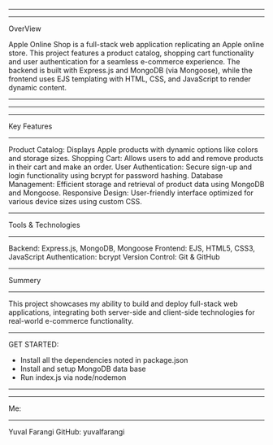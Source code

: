 -------------------
*******************
OverView

Apple Online Shop is a full-stack web application replicating an Apple online store. 
This project features a product catalog, shopping cart functionality 
and user authentication for a seamless e-commerce experience. 
The backend is built with Express.js and MongoDB (via Mongoose), 
while the frontend uses EJS templating with HTML, CSS, and JavaScript to render dynamic content.
*******************
-------------------

**********************
Key Features
**********************
Product Catalog: Displays Apple products with dynamic options like colors and storage sizes.
Shopping Cart: Allows users to add and remove products in their cart and make an order.
User Authentication: Secure sign-up and login functionality using bcrypt for password hashing.
Database Management: Efficient storage and retrieval of product data using MongoDB and Mongoose.
Responsive Design: User-friendly interface optimized for various device sizes using custom CSS.

**********************
Tools & Technologies
**********************
Backend: Express.js, MongoDB, Mongoose
Frontend: EJS, HTML5, CSS3, JavaScript
Authentication: bcrypt
Version Control: Git & GitHub

**********************
Summery
**********************
This project showcases my ability to build and deploy full-stack web applications, 
integrating both server-side and client-side technologies for real-world e-commerce functionality.

-----------------------------------------------------

GET STARTED:
- Install all the dependencies noted in package.json
- Install and setup MongoDB data base
- Run index.js via node/nodemon

-----------------------------------------------------

**********************
Me:
**********************
Yuval Farangi
GitHub: yuvalfarangi
